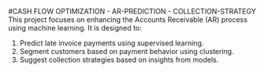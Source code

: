 #CASH FLOW OPTIMIZATION - AR-PREDICTION - COLLECTION-STRATEGY
This project focuses on enhancing the Accounts Receivable (AR) process using machine learning. It
is designed to:
1. Predict late invoice payments using supervised learning.
2. Segment customers based on payment behavior using clustering.
3. Suggest collection strategies based on insights from models.


